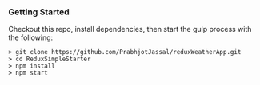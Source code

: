 ### Getting Started

Checkout this repo, install dependencies, then start the gulp process with the following:

```
> git clone https://github.com/PrabhjotJassal/reduxWeatherApp.git
> cd ReduxSimpleStarter
> npm install
> npm start
```
